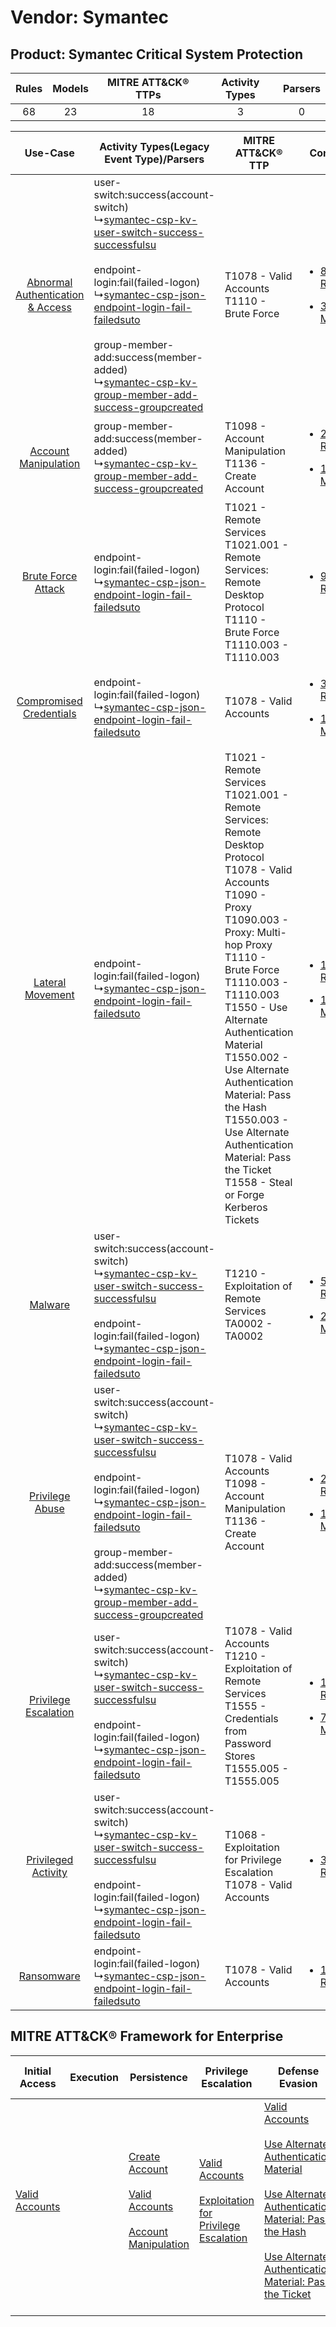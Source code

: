 Vendor: Symantec
================
Product: Symantec Critical System Protection
--------------------------------------------
| Rules | Models | MITRE ATT&CK® TTPs | Activity Types | Parsers |
|:-----:|:------:|:------------------:|:--------------:|:-------:|
|  68   |   23   |         18         |       3        |    0    |

|    Use-Case    | Activity Types(Legacy Event Type)/Parsers    | MITRE ATT&CK® TTP    | Content    |
|:----:| ---- | ---- | ---- |
| [Abnormal Authentication & Access](../../../UseCases/uc_abnormal_authentication_&_access.md) |  user-switch:success(account-switch)<br> ↳[symantec-csp-kv-user-switch-success-successfulsu](Ps/pC_symanteccspkvuserswitchsuccesssuccessfulsu.md)<br><br> endpoint-login:fail(failed-logon)<br> ↳[symantec-csp-json-endpoint-login-fail-failedsuto](Ps/pC_symanteccspjsonendpointloginfailfailedsuto.md)<br><br> group-member-add:success(member-added)<br> ↳[symantec-csp-kv-group-member-add-success-groupcreated](Ps/pC_symanteccspkvgroupmemberaddsuccessgroupcreated.md)<br> | T1078 - Valid Accounts<br>T1110 - Brute Force<br>    | [<ul><li>8 Rules</li></ul><ul><li>3 Models</li></ul>](RM/r_m_symantec_symantec_critical_system_protection_Abnormal_Authentication_&_Access.md) |
|    [Account Manipulation](../../../UseCases/uc_account_manipulation.md)    |  group-member-add:success(member-added)<br> ↳[symantec-csp-kv-group-member-add-success-groupcreated](Ps/pC_symanteccspkvgroupmemberaddsuccessgroupcreated.md)<br>    | T1098 - Account Manipulation<br>T1136 - Create Account<br>    | [<ul><li>24 Rules</li></ul><ul><li>12 Models</li></ul>](RM/r_m_symantec_symantec_critical_system_protection_Account_Manipulation.md)    |
|    [Brute Force Attack](../../../UseCases/uc_brute_force_attack.md)    |  endpoint-login:fail(failed-logon)<br> ↳[symantec-csp-json-endpoint-login-fail-failedsuto](Ps/pC_symanteccspjsonendpointloginfailfailedsuto.md)<br>    | T1021 - Remote Services<br>T1021.001 - Remote Services: Remote Desktop Protocol<br>T1110 - Brute Force<br>T1110.003 - T1110.003<br>    | [<ul><li>9 Rules</li></ul>](RM/r_m_symantec_symantec_critical_system_protection_Brute_Force_Attack.md)    |
|          [Compromised Credentials](../../../UseCases/uc_compromised_credentials.md)          |  endpoint-login:fail(failed-logon)<br> ↳[symantec-csp-json-endpoint-login-fail-failedsuto](Ps/pC_symanteccspjsonendpointloginfailfailedsuto.md)<br>    | T1078 - Valid Accounts<br>    | [<ul><li>3 Rules</li></ul><ul><li>1 Models</li></ul>](RM/r_m_symantec_symantec_critical_system_protection_Compromised_Credentials.md)          |
|    [Lateral Movement](../../../UseCases/uc_lateral_movement.md)    |  endpoint-login:fail(failed-logon)<br> ↳[symantec-csp-json-endpoint-login-fail-failedsuto](Ps/pC_symanteccspjsonendpointloginfailfailedsuto.md)<br>    | T1021 - Remote Services<br>T1021.001 - Remote Services: Remote Desktop Protocol<br>T1078 - Valid Accounts<br>T1090 - Proxy<br>T1090.003 - Proxy: Multi-hop Proxy<br>T1110 - Brute Force<br>T1110.003 - T1110.003<br>T1550 - Use Alternate Authentication Material<br>T1550.002 - Use Alternate Authentication Material: Pass the Hash<br>T1550.003 - Use Alternate Authentication Material: Pass the Ticket<br>T1558 - Steal or Forge Kerberos Tickets<br> | [<ul><li>13 Rules</li></ul><ul><li>1 Models</li></ul>](RM/r_m_symantec_symantec_critical_system_protection_Lateral_Movement.md)    |
|    [Malware](../../../UseCases/uc_malware.md)    |  user-switch:success(account-switch)<br> ↳[symantec-csp-kv-user-switch-success-successfulsu](Ps/pC_symanteccspkvuserswitchsuccesssuccessfulsu.md)<br><br> endpoint-login:fail(failed-logon)<br> ↳[symantec-csp-json-endpoint-login-fail-failedsuto](Ps/pC_symanteccspjsonendpointloginfailfailedsuto.md)<br>    | T1210 - Exploitation of Remote Services<br>TA0002 - TA0002<br>    | [<ul><li>5 Rules</li></ul><ul><li>2 Models</li></ul>](RM/r_m_symantec_symantec_critical_system_protection_Malware.md)    |
|    [Privilege Abuse](../../../UseCases/uc_privilege_abuse.md)    |  user-switch:success(account-switch)<br> ↳[symantec-csp-kv-user-switch-success-successfulsu](Ps/pC_symanteccspkvuserswitchsuccesssuccessfulsu.md)<br><br> endpoint-login:fail(failed-logon)<br> ↳[symantec-csp-json-endpoint-login-fail-failedsuto](Ps/pC_symanteccspjsonendpointloginfailfailedsuto.md)<br><br> group-member-add:success(member-added)<br> ↳[symantec-csp-kv-group-member-add-success-groupcreated](Ps/pC_symanteccspkvgroupmemberaddsuccessgroupcreated.md)<br> | T1078 - Valid Accounts<br>T1098 - Account Manipulation<br>T1136 - Create Account<br>    | [<ul><li>29 Rules</li></ul><ul><li>12 Models</li></ul>](RM/r_m_symantec_symantec_critical_system_protection_Privilege_Abuse.md)    |
|    [Privilege Escalation](../../../UseCases/uc_privilege_escalation.md)    |  user-switch:success(account-switch)<br> ↳[symantec-csp-kv-user-switch-success-successfulsu](Ps/pC_symanteccspkvuserswitchsuccesssuccessfulsu.md)<br><br> endpoint-login:fail(failed-logon)<br> ↳[symantec-csp-json-endpoint-login-fail-failedsuto](Ps/pC_symanteccspjsonendpointloginfailfailedsuto.md)<br>    | T1078 - Valid Accounts<br>T1210 - Exploitation of Remote Services<br>T1555 - Credentials from Password Stores<br>T1555.005 - T1555.005<br>    | [<ul><li>11 Rules</li></ul><ul><li>7 Models</li></ul>](RM/r_m_symantec_symantec_critical_system_protection_Privilege_Escalation.md)    |
|    [Privileged Activity](../../../UseCases/uc_privileged_activity.md)    |  user-switch:success(account-switch)<br> ↳[symantec-csp-kv-user-switch-success-successfulsu](Ps/pC_symanteccspkvuserswitchsuccesssuccessfulsu.md)<br><br> endpoint-login:fail(failed-logon)<br> ↳[symantec-csp-json-endpoint-login-fail-failedsuto](Ps/pC_symanteccspjsonendpointloginfailfailedsuto.md)<br>    | T1068 - Exploitation for Privilege Escalation<br>T1078 - Valid Accounts<br>    | [<ul><li>3 Rules</li></ul>](RM/r_m_symantec_symantec_critical_system_protection_Privileged_Activity.md)    |
|    [Ransomware](../../../UseCases/uc_ransomware.md)    |  endpoint-login:fail(failed-logon)<br> ↳[symantec-csp-json-endpoint-login-fail-failedsuto](Ps/pC_symanteccspjsonendpointloginfailfailedsuto.md)<br>    | T1078 - Valid Accounts<br>    | [<ul><li>1 Rules</li></ul>](RM/r_m_symantec_symantec_critical_system_protection_Ransomware.md)    |

MITRE ATT&CK® Framework for Enterprise
--------------------------------------
| Initial Access                                                      | Execution | Persistence                                                                                                                                                                                                     | Privilege Escalation                                                                                                                                          | Defense Evasion                                                                                                                                                                                                                                                                                                                                                                           | Credential Access                                                                                                                                                                                                                         | Discovery | Lateral Movement                                                                                                                                                                                                                                                                                                                                    | Collection | Command and Control                                                                                                                       | Exfiltration | Impact |
| ------------------------------------------------------------------- | --------- | --------------------------------------------------------------------------------------------------------------------------------------------------------------------------------------------------------------- | ------------------------------------------------------------------------------------------------------------------------------------------------------------- | ----------------------------------------------------------------------------------------------------------------------------------------------------------------------------------------------------------------------------------------------------------------------------------------------------------------------------------------------------------------------------------------- | ----------------------------------------------------------------------------------------------------------------------------------------------------------------------------------------------------------------------------------------- | --------- | --------------------------------------------------------------------------------------------------------------------------------------------------------------------------------------------------------------------------------------------------------------------------------------------------------------------------------------------------- | ---------- | ----------------------------------------------------------------------------------------------------------------------------------------- | ------------ | ------ |
| [Valid Accounts](https://attack.mitre.org/techniques/T1078)<br><br> |           | [Create Account](https://attack.mitre.org/techniques/T1136)<br><br>[Valid Accounts](https://attack.mitre.org/techniques/T1078)<br><br>[Account Manipulation](https://attack.mitre.org/techniques/T1098)<br><br> | [Valid Accounts](https://attack.mitre.org/techniques/T1078)<br><br>[Exploitation for Privilege Escalation](https://attack.mitre.org/techniques/T1068)<br><br> | [Valid Accounts](https://attack.mitre.org/techniques/T1078)<br><br>[Use Alternate Authentication Material](https://attack.mitre.org/techniques/T1550)<br><br>[Use Alternate Authentication Material: Pass the Hash](https://attack.mitre.org/techniques/T1550/002)<br><br>[Use Alternate Authentication Material: Pass the Ticket](https://attack.mitre.org/techniques/T1550/003)<br><br> | [Brute Force](https://attack.mitre.org/techniques/T1110)<br><br>[Steal or Forge Kerberos Tickets](https://attack.mitre.org/techniques/T1558)<br><br>[Credentials from Password Stores](https://attack.mitre.org/techniques/T1555)<br><br> |           | [Exploitation of Remote Services](https://attack.mitre.org/techniques/T1210)<br><br>[Remote Services](https://attack.mitre.org/techniques/T1021)<br><br>[Use Alternate Authentication Material](https://attack.mitre.org/techniques/T1550)<br><br>[Remote Services: Remote Desktop Protocol](https://attack.mitre.org/techniques/T1021/001)<br><br> |            | [Proxy: Multi-hop Proxy](https://attack.mitre.org/techniques/T1090/003)<br><br>[Proxy](https://attack.mitre.org/techniques/T1090)<br><br> |              |        |